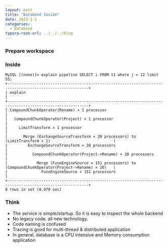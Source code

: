 ```yaml
---
layout: post
title: "Databend Inside"
date: 2023-1-1
categories:
  - Database
typora-root-url: ../../../blog
---
```

### Prepare workspace

### Inside

```
MySQL [(none)]> explain pipeline SELECT i FROM t1 where j > 12 limit 55;
+----------------------------------------------------------------------------------------------------------+
| explain                                                                                                  |
+----------------------------------------------------------------------------------------------------------+
| CompoundChunkOperator(Rename) × 1 processor                                                              |
|   CompoundChunkOperator(Project) × 1 processor                                                           |
|     LimitTransform × 1 processor                                                                         |
|       Merge (ExchangeSourceTransform × 20 processors) to (LimitTransform × 1)                            |
|         ExchangeSourceTransform × 20 processors                                                          |
|           CompoundChunkOperator(Project->Rename) × 20 processors                                         |
|             Merge (FuseEngineSource × 151 processors) to (CompoundChunkOperator(Project->Rename) × 20)   |
|               FuseEngineSource × 151 processors                                                          |
+----------------------------------------------------------------------------------------------------------+
8 rows in set (0.470 sec)
```


### Think
- The service is simple/startup. So it is easy to inspect the whole backend
- No legacy code. all new technology.
- Code naming is confused
- Tracing is good for multi-thread & distributed application
- In general, database is a CPU intensive and Memory consumption application